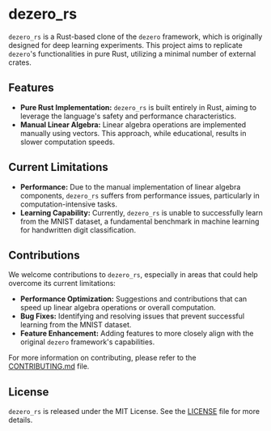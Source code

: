# dezero_rs

`dezero_rs` is a Rust-based clone of the `dezero` framework, which is originally designed for deep learning experiments. This project aims to replicate `dezero`'s functionalities in pure Rust, utilizing a minimal number of external crates.

## Features

- **Pure Rust Implementation:** `dezero_rs` is built entirely in Rust, aiming to leverage the language's safety and performance characteristics.
- **Manual Linear Algebra:** Linear algebra operations are implemented manually using vectors. This approach, while educational, results in slower computation speeds.

## Current Limitations

- **Performance:** Due to the manual implementation of linear algebra components, `dezero_rs` suffers from performance issues, particularly in computation-intensive tasks.
- **Learning Capability:** Currently, `dezero_rs` is unable to successfully learn from the MNIST dataset, a fundamental benchmark in machine learning for handwritten digit classification.

## Contributions

We welcome contributions to `dezero_rs`, especially in areas that could help overcome its current limitations:

- **Performance Optimization:** Suggestions and contributions that can speed up linear algebra operations or overall computation.
- **Bug Fixes:** Identifying and resolving issues that prevent successful learning from the MNIST dataset.
- **Feature Enhancement:** Adding features to more closely align with the original `dezero` framework's capabilities.

For more information on contributing, please refer to the [CONTRIBUTING.md](CONTRIBUTING.md) file.

## License

`dezero_rs` is released under the MIT License. See the [LICENSE](LICENSE) file for more details.
